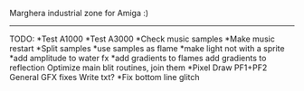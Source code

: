 Marghera industrial zone for Amiga :)

--------------------------------------

TODO:
*Test A1000
*Test A3000
*Check music samples
*Make music restart
*Split samples
*use samples as flame
*make light not with a sprite
*add amplitude to water fx
*add gradients to flames
add gradients to reflection
Optimize main blit routines, join them
*Pixel Draw PF1+PF2
General GFX fixes
Write txt?
*Fix bottom line glitch